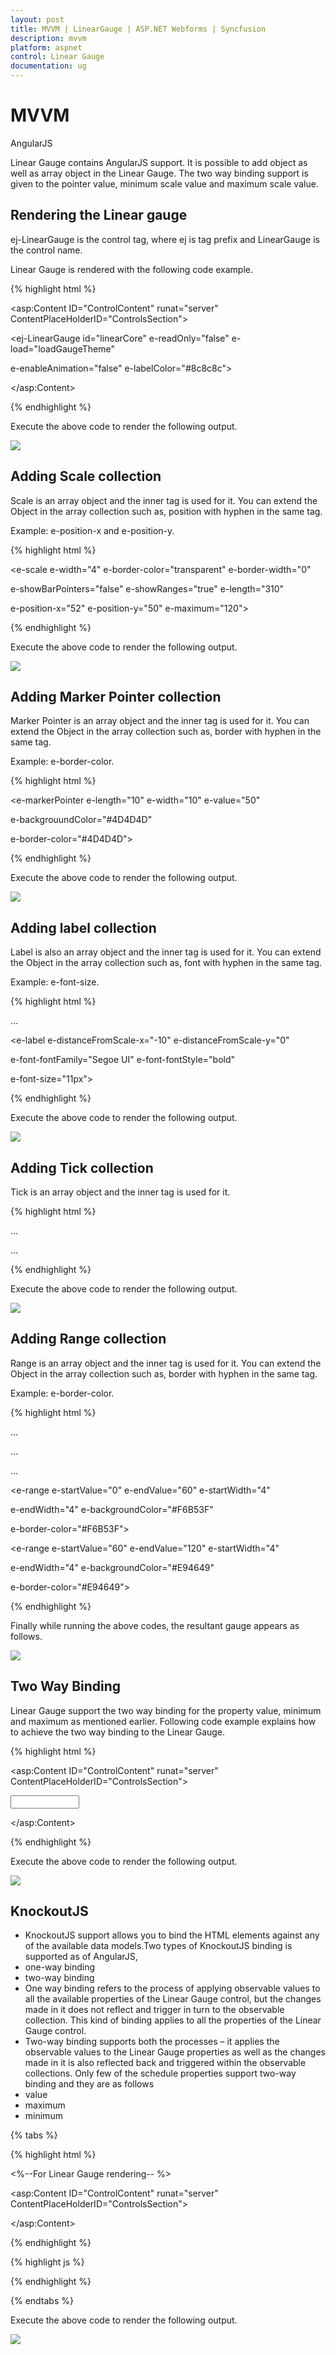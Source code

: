 ```yaml
---
layout: post
title: MVVM | LinearGauge | ASP.NET Webforms | Syncfusion
description: mvvm
platform: aspnet
control: Linear Gauge
documentation: ug
---
```


# MVVM

AngularJS

Linear Gauge contains AngularJS support. It is possible to add object as well as array object in the Linear Gauge. The two way binding support is given to the pointer value, minimum scale value and maximum scale value. 


## Rendering the Linear gauge

ej-LinearGauge is the control tag, where ej is tag prefix and LinearGauge is the control name.

Linear Gauge is rendered with the following code example. 

{% highlight html %}

<asp:Content ID="ControlContent" runat="server" ContentPlaceHolderID="ControlsSection">

<div ng-app="syncApp">

<div ng-controller="LinearGauge">

<ej-LinearGauge id="linearCore" e-readOnly="false" e-load="loadGaugeTheme"

e-enableAnimation="false" e-labelColor="#8c8c8c">

</ej-LinearGauge>

</asp:Content>

</div>

</div>

<script type="text/javascript">

<!—binding the value to the scope variables in application controller-->

angular.module('syncApp', ['ejangular'])

.controller('LinearGauge', function ($scope) {

$scope.nvalue = 0;

});

</script>

{% endhighlight %}

Execute the above code to render the following output.

![](MVVM_images/MVVM_img1.png)



## Adding Scale collection

Scale is an array object and the inner tag is used for it. You can extend the Object in the array collection such as, position with hyphen in the same tag.

Example: e-position-x and e-position-y. 

{% highlight html %}

<!--To Render the Linear gauge-->

<ej-LinearGauge id="linearCore">

<!--Adding Scale collection to the Linear gauge-->

<e-scales>

<e-scale e-width="4" e-border-color="transparent" e-border-width="0"

e-showBarPointers="false" e-showRanges="true" e-length="310"

e-position-x="52" e-position-y="50" e-maximum="120">

</e-scale>

</e-scales>

</ej-LinearGauge>

{% endhighlight %}





Execute the above code to render the following output.

![](MVVM_images/MVVM_img2.png)



## Adding Marker Pointer collection

Marker Pointer is an array object and the inner tag is used for it. You can extend the Object in the array collection such as, border with hyphen in the same tag.

Example: e-border-color.

{% highlight html %}

<!--To Render the Linear gauge-->

<ej-LinearGauge id="linearCore">

<!--Adding Scale collection to the Linear gauge-->

<e-scales>

<e-scale>

<!--Adding marker pointer collection to the Scale collection-->

<e-markerPointers>

<e-markerPointer e-length="10" e-width="10" e-value="50"

e-backgrouundColor="#4D4D4D"

e-border-color="#4D4D4D">

</e-markerPointer>

</e-markerPointers>

</e-scale>

</e-scales>

</ej-LinearGauge>

{% endhighlight %} 





Execute the above code to render the following output.

![](MVVM_images/MVVM_img3.png)



## Adding label collection

Label is also an array object and the inner tag is used for it. You can extend the Object in the array collection such as, font with hyphen in the same tag.

Example: e-font-size. 

{% highlight html %}

<!--To Render the Linear gauge-->

<ej-LinearGauge id="linearCore">

<!--Adding Scale collection to the Linear gauge-->

<e-scales>

<e-scale>

<!--Adding marker pointer collection to the Scale collection-->

<e-markerPointers>…</e-markerPointers>

<!--Adding label collection to the Scale collection-->

<e-labels>

<e-label  e-distanceFromScale-x="-10" e-distanceFromScale-y="0"

e-font-fontFamily="Segoe UI" e-font-fontStyle="bold"

e-font-size="11px">

</e-label>

</e-labels>

</e-scale>

</e-scales>

</ej-LinearGauge>

{% endhighlight %}





Execute the above code to render the following output.

![](MVVM_images/MVVM_img4.png)



## Adding Tick collection

Tick is an array object and the inner tag is used for it.

{% highlight html %}

<!--To Render the Linear gauge-->

<ej-LinearGauge id="linearCore">

<!--Adding Scale collection to the Linear gauge-->

<e-scales>

<e-scale>

<!--Adding marker pointer collection to the Scale collection-->

<e-markerPointers>…</e-markerPointers>

<!--Adding label collection to the Scale collection-->

<e-labels>…</e-labels>

<!--Adding tick collection to the Scale collection-->

<e-ticks>

<e-tick e-type="majorinterval" e-width="2" e-color="#8c8c8c">

</e-tick>

</e-ticks>

</e-scale>

</e-scales>

</ej-LinearGauge>

{% endhighlight %}





Execute the above code to render the following output.

![](MVVM_images/MVVM_img5.png)



## Adding Range collection

Range is an array object and the inner tag is used for it. You can extend the Object in the array collection such as, border with hyphen in the same tag.

Example: e-border-color. 

{% highlight html %}

<!--To Render the Linear gauge-->

<ej-LinearGauge id="linearCore">

<!--Adding Scale collection to the Linear gauge-->

<e-scales>

<e-scale>



<!--Adding marker pointer collection to the Scale collection-->

<e-markerPointers>…</e-markerPointers>



<!--Adding label collection to the Scale collection-->

<e-labels>…</e-labels>



<!--Adding tick collection to the Scale collection-->

<e-ticks>…</e-ticks>



<!--Adding range collection to the Scale collection-->



<e-ranges>

<e-range e-startValue="0" e-endValue="60" e-startWidth="4"

e-endWidth="4" e-backgroundColor="#F6B53F"

e-border-color="#F6B53F">

</e-range>

<e-range e-startValue="60" e-endValue="120" e-startWidth="4"

e-endWidth="4" e-backgroundColor="#E94649"

e-border-color="#E94649">

</e-range>

</e-ranges>

</e-scale>

</e-scales>

</ej-LinearGauge>


{% endhighlight %}




Finally while running the above codes, the resultant gauge appears as follows.

![](MVVM_images/MVVM_img6.png)



## Two Way Binding 

Linear Gauge support the two way binding for the property value, minimum and maximum as mentioned earlier. Following code example explains how to achieve the two way binding to the Linear Gauge.

{% highlight html %}

<asp:Content ID="ControlContent" runat="server" ContentPlaceHolderID="ControlsSection">

<div ng-app="syncApp">

<div ng-controller="LinearGauge">

<div id="linearframe">

<ej-LinearGauge id="linearCore" e-value="nvalue" e-readOnly="false" e-load="loadGaugeTheme" e-enableAnimation="false" e-labelColor="#8c8c8c">

</ej-LinearGauge>

</div>

<input type="text" id="txtMax" e-value="nvalue" ej-numerictextbox ng-model="nvalue"  e-decimalplaces="2" e-showspinbutton="false" Style="width:110px"/>

</asp:Content>

</div>

</div>

<script type="text/javascript">

<!—binding the value to the scope variables in application controller-->

angular.module('syncApp', ['ejangular'])

.controller('LinearGauge', function ($scope) {

$scope.nvalue = 50;

});

</script>

{% endhighlight %}





Execute the above code to render the following output.

![](MVVM_images/MVVM_img7.png)



## KnockoutJS

* KnockoutJS support allows you to bind the HTML elements against any of the available data models.Two types of KnockoutJS binding is supported as of AngularJS,
* one-way binding
* two-way binding
* One way binding refers to the process of applying observable values to all the available properties of the Linear Gauge control, but the changes made in it does not reflect and trigger in turn to the observable collection. This kind of binding applies to all the properties of the Linear Gauge control.
* Two-way binding supports both the processes – it applies the observable values to the Linear Gauge properties as well as the changes made in it is also reflected back and triggered within the observable collections. Only few of the schedule properties support two-way binding and they are as follows
* value
* maximum 
* minimum

{% tabs %}

{% highlight html %}

<%--For Linear Gauge rendering-- %>

<asp:Content ID="ControlContent" runat="server" ContentPlaceHolderID="ControlsSection">

<div ng-app="syncApp">

<div ng-controller="LinearGauge">

<div id="linearCore" style="width:100%" data-bind="ejLinearGauge:({value:samplevalue,minimum:sampleminimum,maximum:samplemaximum,readOnly:false,enableAnimation: false,labelColor: '#8c8c8c', width: 500, load:'loadGaugeTheme',

scales: [{

width: 4, border: { color: 'transparent', width: 0 }, showBarPointers: false, showRanges: true, length: 310,

position: { x: 52, y: 50 }, markerPointers: [{

length: 10, width: 10, backgroundColor: '#4D4D4D', border: { color: '#4D4D4D' }

}],

labels: [{ font: { size: '11px', fontFamily: 'Segoe UI', fontStyle: 'bold' }, distanceFromScale: { x: -13 } }],

ticks: [{ type: 'majorinterval', width: 1, color: '#8c8c8c' }],

ranges: [{

endValue: 60,

startValue: 0,

backgroundColor: '#F6B53F',

border: { color: '#F6B53F' }, startWidth: 4, endWidth: 4

}, {

endValue: 100,

startValue: 60,

backgroundColor: '#E94649',

border: { color: '#E94649' }, startWidth: 4, endWidth: 4

}]

}]})"></div>

</asp:Content>

</div>

</div>

{% endhighlight %}



{% highlight js %}

<script type="text/javascript">

window.viewModel = {

samplevalue: ko.observable(50),

sampleminimum: ko.observable(0),

samplemaximum: ko.observable(100),

};

$(function () {

ko.applyBindings(viewModel);

$("#sampleProperties").ejPropertiesPanel();

});

</script>

{% endhighlight %}

{% endtabs %}


Execute the above code to render the following output.

![](MVVM_images/MVVM_img8.png)